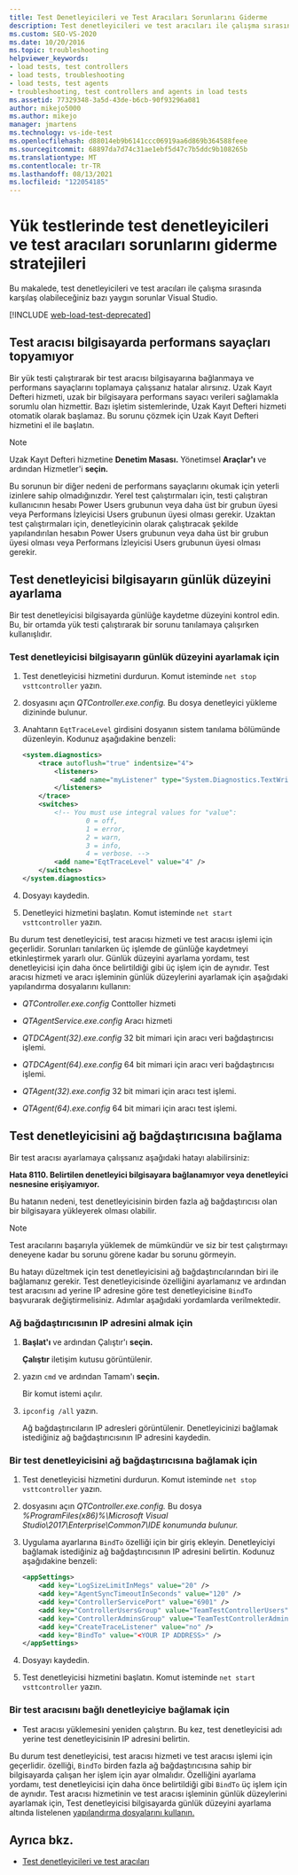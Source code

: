 ```yaml
---
title: Test Denetleyicileri ve Test Aracıları Sorunlarını Giderme
description: Test denetleyicileri ve test aracıları ile çalışma sırasında karşılaş olabileceğiniz bazı yaygın sorunlar hakkında bilgi Visual Studio.
ms.custom: SEO-VS-2020
ms.date: 10/20/2016
ms.topic: troubleshooting
helpviewer_keywords:
- load tests, test controllers
- load tests, troubleshooting
- load tests, test agents
- troubleshooting, test controllers and agents in load tests
ms.assetid: 77329348-3a5d-43de-b6cb-90f93296a081
author: mikejo5000
ms.author: mikejo
manager: jmartens
ms.technology: vs-ide-test
ms.openlocfilehash: d88014eb9b6141ccc06919aa6d869b364588feee
ms.sourcegitcommit: 68897da7d74c31ae1ebf5d47c7b5ddc9b108265b
ms.translationtype: MT
ms.contentlocale: tr-TR
ms.lasthandoff: 08/13/2021
ms.locfileid: "122054185"
---
```

# <a name="strategies-for-troubleshooting-test-controllers-and-test-agents-in-load-tests"></a>Yük testlerinde test denetleyicileri ve test aracıları sorunlarını giderme stratejileri

Bu makalede, test denetleyicileri ve test aracıları ile çalışma sırasında karşılaş olabileceğiniz bazı yaygın sorunlar Visual Studio.

[!INCLUDE [web-load-test-deprecated](includes/web-load-test-deprecated.md)]

## <a name="unable-to-collect-performance-counters-on-test-agent-computer"></a>Test aracısı bilgisayarda performans sayaçları topyamıyor

Bir yük testi çalıştırarak bir test aracısı bilgisayarına bağlanmaya ve performans sayaçlarını toplamaya çalışsanız hatalar alırsınız. Uzak Kayıt Defteri hizmeti, uzak bir bilgisayara performans sayacı verileri sağlamakla sorumlu olan hizmettir. Bazı işletim sistemlerinde, Uzak Kayıt Defteri hizmeti otomatik olarak başlamaz. Bu sorunu çözmek için Uzak Kayıt Defteri hizmetini el ile başlatın.

> [!NOTE]
> Uzak Kayıt Defteri hizmetine **Denetim Masası.** Yönetimsel **Araçlar'ı** ve ardından Hizmetler'i **seçin.**

Bu sorunun bir diğer nedeni de performans sayaçlarını okumak için yeterli izinlere sahip olmadığınızdır. Yerel test çalıştırmaları için, testi çalıştıran kullanıcının hesabı Power Users grubunun veya daha üst bir grubun üyesi veya Performans İzleyicisi Users grubunun üyesi olması gerekir. Uzaktan test çalıştırmaları için, denetleyicinin olarak çalıştıracak şekilde yapılandırılan hesabın Power Users grubunun veya daha üst bir grubun üyesi olması veya Performans İzleyicisi Users grubunun üyesi olması gerekir.

## <a name="set-the-logging-level-on-a-test-controller-computer"></a>Test denetleyicisi bilgisayarın günlük düzeyini ayarlama

Bir test denetleyicisi bilgisayarda günlüğe kaydetme düzeyini kontrol edin. Bu, bir ortamda yük testi çalıştırarak bir sorunu tanılamaya çalışırken kullanışlıdır.

### <a name="to-set-the-logging-level-on-a-test-controller-computer"></a>Test denetleyicisi bilgisayarın günlük düzeyini ayarlamak için

1. Test denetleyicisi hizmetini durdurun. Komut isteminde `net stop vsttcontroller` yazın.

2. dosyasını açın *QTController.exe.config.* Bu dosya denetleyici yükleme dizininde bulunur.

3. Anahtarın `EqtTraceLevel` girdisini dosyanın sistem tanılama bölümünde düzenleyin. Kodunuz aşağıdakine benzeli:

    ```xml
    <system.diagnostics>
        <trace autoflush="true" indentsize="4">
            <listeners>
                <add name="myListener" type="System.Diagnostics.TextWriterTraceListener" initializeData="d:\VSTestHost.log" />
            </listeners>
        </trace>
        <switches>
            <!-- You must use integral values for "value":
                    0 = off,
                    1 = error,
                    2 = warn,
                    3 = info,
                    4 = verbose. -->
            <add name="EqtTraceLevel" value="4" />
        </switches>
    </system.diagnostics>
    ```

4. Dosyayı kaydedin.

5. Denetleyici hizmetini başlatın. Komut isteminde `net start vsttcontroller` yazın.

Bu durum test denetleyicisi, test aracısı hizmeti ve test aracısı işlemi için geçerlidir. Sorunları tanılarken üç işlemde de günlüğe kaydetmeyi etkinleştirmek yararlı olur. Günlük düzeyini ayarlama yordamı, test denetleyicisi için daha önce belirtildiği gibi üç işlem için de aynıdır. Test aracısı hizmeti ve aracı işleminin günlük düzeylerini ayarlamak için aşağıdaki yapılandırma dosyalarını kullanın:

- *QTController.exe.config* Conttoller hizmeti

- *QTAgentService.exe.config* Aracı hizmeti

- *QTDCAgent(32).exe.config* 32 bit mimari için aracı veri bağdaştırıcısı işlemi.

- *QTDCAgent(64).exe.config* 64 bit mimari için aracı veri bağdaştırıcısı işlemi.

- *QTAgent(32).exe.config* 32 bit mimari için aracı test işlemi.

- *QTAgent(64).exe.config* 64 bit mimari için aracı test işlemi.

## <a name="bind-a-test-controller-to-a-network-adapter"></a>Test denetleyicisini ağ bağdaştırıcısına bağlama

Bir test aracısı ayarlamaya çalışsanız aşağıdaki hatayı alabilirsiniz:

**Hata 8110. Belirtilen denetleyici bilgisayara bağlanamıyor veya denetleyici nesnesine erişiyamıyor.**

Bu hatanın nedeni, test denetleyicisinin birden fazla ağ bağdaştırıcısı olan bir bilgisayara yükleyerek olması olabilir.

> [!NOTE]
> Test aracılarını başarıyla yüklemek de mümkündür ve siz bir test çalıştırmayı deneyene kadar bu sorunu görene kadar bu sorunu görmeyin.

Bu hatayı düzeltmek için test denetleyicisini ağ bağdaştırıcılarından biri ile bağlamanız gerekir. Test denetleyicisinde özelliğini ayarlamanız ve ardından test aracısını ad yerine IP adresine göre test denetleyicisine `BindTo` başvurarak değiştirmelisiniz. Adımlar aşağıdaki yordamlarda verilmektedir.

### <a name="to-obtain-the-ip-address-of-the-network-adapter"></a>Ağ bağdaştırıcısının IP adresini almak için

1. **Başlat'ı** ve ardından Çalıştır'ı **seçin.**

     **Çalıştır** iletişim kutusu görüntülenir.

2. yazın `cmd` ve ardından Tamam'ı **seçin.**

     Bir komut istemi açılır.

3. `ipconfig /all` yazın.

     Ağ bağdaştırıcıların IP adresleri görüntülenir. Denetleyicinizi bağlamak istediğiniz ağ bağdaştırıcısının IP adresini kaydedin.

### <a name="to-bind-a-test-controller-to-a-network-adapter"></a>Bir test denetleyicisini ağ bağdaştırıcısına bağlamak için

1. Test denetleyicisi hizmetini durdurun. Komut isteminde `net stop vsttcontroller` yazın.

2. dosyasını açın *QTController.exe.config.* Bu dosya *%ProgramFiles(x86)%\Microsoft Visual Studio\2017\Enterprise\Common7\IDE konumunda bulunur.*

3. Uygulama ayarlarına `BindTo` özelliği için bir giriş ekleyin. Denetleyiciyi bağlamak istediğiniz ağ bağdaştırıcısının IP adresini belirtin. Kodunuz aşağıdakine benzeli:

    ```xml
    <appSettings>
        <add key="LogSizeLimitInMegs" value="20" />
        <add key="AgentSyncTimeoutInSeconds" value="120" />
        <add key="ControllerServicePort" value="6901" />
        <add key="ControllerUsersGroup" value="TeamTestControllerUsers" />
        <add key="ControllerAdminsGroup" value="TeamTestControllerAdmins" />
        <add key="CreateTraceListener" value="no" />
        <add key="BindTo" value="<YOUR IP ADDRESS>" />
    </appSettings>
    ```

4. Dosyayı kaydedin.

5. Test denetleyicisi hizmetini başlatın. Komut isteminde `net start vsttcontroller` yazın.

### <a name="to-connect-a-test-agent-to-a-bound-controller"></a>Bir test aracısını bağlı denetleyiciye bağlamak için

- Test aracısı yüklemesini yeniden çalıştırın. Bu kez, test denetleyicisi adı yerine test denetleyicisinin IP adresini belirtin.

Bu durum test denetleyicisi, test aracısı hizmeti ve test aracısı işlemi için geçerlidir. özelliği, `BindTo` birden fazla ağ bağdaştırıcısına sahip bir bilgisayarda çalışan her işlem için ayar olmalıdır. Özelliğini ayarlama yordamı, test denetleyicisi için daha önce belirtildiği gibi `BindTo` üç işlem için de aynıdır. Test aracısı hizmetinin ve test aracısı işleminin günlük düzeylerini ayarlamak için, Test denetleyicisi bilgisayarda günlük düzeyini ayarlama altında listelenen [yapılandırma dosyalarını kullanın.](#set-the-logging-level-on-a-test-controller-computer)

## <a name="see-also"></a>Ayrıca bkz.

- [Test denetleyicileri ve test aracıları](../test/configure-test-agents-and-controllers-for-load-tests.md)
